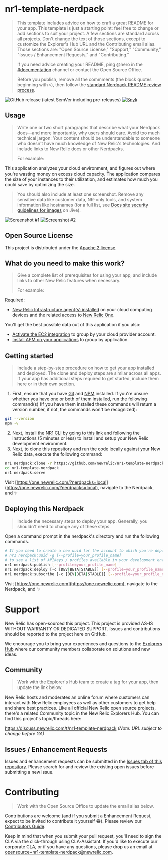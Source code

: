 # nr1-template-nerdpack

> This template includes advice on how to craft a great README for your app. This template is just a starting point: feel free to change or add sections to suit your project. A few sections are standard across all projects. Don't change the text of those sections, except to customize the Explorer's Hub URL and the Contributing email alias. Those sections are: "Open Source License," "Support," "Community," "Issues / Enhancement Requests," and "Contributing."
> 
> If you need advice creating your README, ping @hero in the [#documentation](https://newrelic.slack.com/messages/documentation) channel or contact the Open Source Office. 
> 
> Before you publish, remove all the commments (the block quotes beginning with `>`), then follow the [standard Nerdpack README review process](https://docs.google.com/document/d/1xUg1NnNJriC0mrUE1hqcHcs5dqzyLoSYE25qjwBaWQE/edit). 

![GitHub release (latest SemVer including pre-releases)](https://img.shields.io/github/v/release/newrelic/nr1-template-nerdpack?include_prereleases&sort=semver) [![Snyk](https://snyk.io/test/github/newrelic/nr1-template-nerdpack/badge.svg)](https://snyk.io/test/github/newrelic/nr1-template-nerdpack)

## Usage

> Write one or two short paragraphs that describe what your Nerdpack does—and more importantly, why users should care. Avoid too much technical jargon: Your content should be understandable to someone who doesn't have much knowledge of New Relic's technologies. And include links to New Relic docs or other Nerdpacks. 
> 
> For example:

This application analyzes your cloud environment, and figures out where you're wasting money on excess cloud capacity. The application compares the size of your instances to their utilization, and estimates how much you could save by optimizing the size.

> You should also include at least one screenshot. Remove any sensitive data like customer data, NR-only tools, and system information like hostnames (for a full list, see [Docs site security guidelines for images](https://newrelic.jiveon.com/docs/DOC-8362) on Jive).

![Screenshot #1](screenshots/screenshot_01.png)
![Screenshot #2](screenshots/screenshot_02.png)

## Open Source License

This project is distributed under the [Apache 2 license](LICENSE).

## What do you need to make this work?

> Give a complete list of prerequisites for using your app, and include links to other New Relic features when necessary. 
> 
> For example:

Required:

- [New Relic Infrastructure agent(s) installed](https://docs.newrelic.com/docs/agents/manage-apm-agents/installation/install-agent#infra-install) on your cloud computing devices and the related access to [New Relic One](https://newrelic.com/platform).

You'll get the best possible data out of this application if you also:

- [Activate the EC2 integration](https://docs.newrelic.com/docs/integrations/amazon-integrations/get-started/connect-aws-infrastructure) to group by your cloud provider account.
- [Install APM on your applications](https://docs.newrelic.com/docs/agents/manage-apm-agents/installation/install-agent#apm-install) to group by application.

## Getting started

> Include a step-by-step procedure on how to get your app installed and deployed. The clone and deploy steps are similar across all apps. If your app has additional steps required to get started, include them here or in their own section.

1. First, ensure that you have [Git](https://git-scm.com/book/en/v2/Getting-Started-Installing-Git) and [NPM](https://www.npmjs.com/get-npm) installed. If you're unsure whether you have one or both of them installed, run the following command(s) (If you have them installed these commands will return a version number, if not, the commands won't be recognized):
```bash
git --version
npm -v
```
2. Next, install the [NR1 CLI](https://one.newrelic.com/launcher/developer-center.launcher) by going to [this link](https://one.newrelic.com/launcher/developer-center.launcher) and following the instructions (5 minutes or less) to install and setup your New Relic development environment.
3. Next, to clone this repository and run the code locally against your New Relic data, execute the following command:

```bash
nr1 nerdpack:clone -r https://github.com/newrelic/nr1-template-nerdpack.git
cd nr1-template-nerdpack
nr1 nerdpack:serve
```

Visit [https://one.newrelic.com/?nerdpacks=local](https://one.newrelic.com/?nerdpacks=local), navigate to the Nerdpack, and :sparkles:

## Deploying this Nerdpack

> Include the necessary steps to deploy your app. Generally, you shouldn't need to change any of these steps. 

Open a command prompt in the nerdpack's directory and run the following commands.

```bash
# If you need to create a new uuid for the account to which you're deploying this Nerdpack, use the following
# nr1 nerdpack:uuid -g [--profile=your_profile_name]
# to see a list of APIkeys / profiles available in your development environment, run nr1 credentials:list
nr1 nerdpack:publish [--profile=your_profile_name]
nr1 nerdpack:deploy [-c [DEV|BETA|STABLE]] [--profile=your_profile_name]
nr1 nerdpack:subscribe [-c [DEV|BETA|STABLE]] [--profile=your_profile_name]
```

Visit [https://one.newrelic.com](https://one.newrelic.com), navigate to the Nerdpack, and :sparkles:

# Support

New Relic has open-sourced this project. This project is provided AS-IS WITHOUT WARRANTY OR DEDICATED SUPPORT. Issues and contributions should be reported to the project here on GitHub.

We encourage you to bring your experiences and questions to the [Explorers Hub](https://discuss.newrelic.com) where our community members collaborate on solutions and new ideas.

## Community

> Work with the Explorer's Hub team to create a tag for your app, then update the link below.

New Relic hosts and moderates an online forum where customers can interact with New Relic employees as well as other customers to get help and share best practices. Like all official New Relic open source projects, there's a related Community topic in the New Relic Explorers Hub. You can find this project's topic/threads here:

https://discuss.newrelic.com/t/nr1-template-nerdpack
*(Note: URL subject to change before GA)*

## Issues / Enhancement Requests

Issues and enhancement requests can be submitted in the [Issues tab of this repository](../../issues). Please search for and review the existing open issues before submitting a new issue.

# Contributing

> Work with the Open Source Office to update the email alias below.

Contributions are welcome (and if you submit a Enhancement Request, expect to be invited to contribute it yourself :grin:). Please review our [Contributors Guide](CONTRIBUTING.md).

Keep in mind that when you submit your pull request, you'll need to sign the CLA via the click-through using CLA-Assistant. If you'd like to execute our corporate CLA, or if you have any questions, please drop us an email at opensource+nr1-template-nerdpack@newrelic.com.
